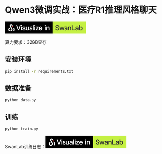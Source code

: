 # Qwen3微调实战：医疗R1推理风格聊天 

[![](https://raw.githubusercontent.com/SwanHubX/assets/main/badge1.svg)](https://swanlab.cn/@ZeyiLin/qwen3-sft-medical/overview)

算力要求：32GB显存

## 安装环境

```bash
pip install -r requirements.txt
```

## 数据准备

```bash
python data.py
```

## 训练

```bash
python train.py
```

SwanLab训练日志：[![](https://raw.githubusercontent.com/SwanHubX/assets/main/badge1.svg)](https://swanlab.cn/@ZeyiLin/qwen3-sft-medical/overview)
